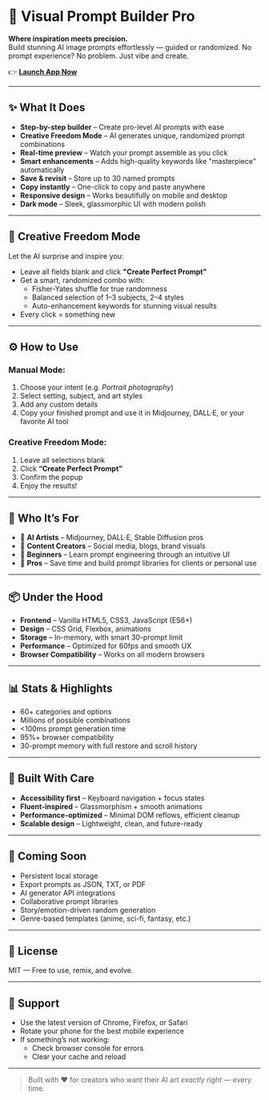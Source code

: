 # 🎨 Visual Prompt Builder Pro  
**Where inspiration meets precision.**  
Build stunning AI image prompts effortlessly — guided or randomized. No prompt experience? No problem. Just vibe and create.

👉 **[Launch App Now](#)** <!-- Replace # with your live deployment link -->

---

## ✨ What It Does

- **Step-by-step builder** – Create pro-level AI prompts with ease  
- **Creative Freedom Mode** – AI generates unique, randomized prompt combinations  
- **Real-time preview** – Watch your prompt assemble as you click  
- **Smart enhancements** – Adds high-quality keywords like "masterpiece" automatically  
- **Save & revisit** – Store up to 30 named prompts  
- **Copy instantly** – One-click to copy and paste anywhere  
- **Responsive design** – Works beautifully on mobile and desktop  
- **Dark mode** – Sleek, glassmorphic UI with modern polish  

---

## 🎨 Creative Freedom Mode

Let the AI surprise and inspire you:  
- Leave all fields blank and click **"Create Perfect Prompt"**  
- Get a smart, randomized combo with:
  - Fisher-Yates shuffle for true randomness  
  - Balanced selection of 1–3 subjects, 2–4 styles  
  - Auto-enhancement keywords for stunning visual results  
- Every click = something new

---

## ⚙️ How to Use

### Manual Mode:
1. Choose your intent (e.g. *Portrait photography*)  
2. Select setting, subject, and art styles  
3. Add any custom details  
4. Copy your finished prompt and use it in Midjourney, DALL·E, or your favorite AI tool  

### Creative Freedom Mode:
1. Leave all selections blank  
2. Click **“Create Perfect Prompt”**  
3. Confirm the popup  
4. Enjoy the results!

---

## 👀 Who It’s For

- 🎨 **AI Artists** – Midjourney, DALL·E, Stable Diffusion pros  
- 📸 **Content Creators** – Social media, blogs, brand visuals  
- 🧠 **Beginners** – Learn prompt engineering through an intuitive UI  
- 🧰 **Pros** – Save time and build prompt libraries for clients or personal use  

---

## 📦 Under the Hood

- **Frontend** – Vanilla HTML5, CSS3, JavaScript (ES6+)  
- **Design** – CSS Grid, Flexbox, animations  
- **Storage** – In-memory, with smart 30-prompt limit  
- **Performance** – Optimized for 60fps and smooth UX  
- **Browser Compatibility** – Works on all modern browsers

---

## 📊 Stats & Highlights

- 60+ categories and options  
- Millions of possible combinations  
- <100ms prompt generation time  
- 95%+ browser compatibility  
- 30-prompt memory with full restore and scroll history

---

## 🧪 Built With Care

- **Accessibility first** – Keyboard navigation + focus states  
- **Fluent-inspired** – Glassmorphism + smooth animations  
- **Performance-optimized** – Minimal DOM reflows, efficient cleanup  
- **Scalable design** – Lightweight, clean, and future-ready  

---

## 🔮 Coming Soon

- Persistent local storage  
- Export prompts as JSON, TXT, or PDF  
- AI generator API integrations  
- Collaborative prompt libraries  
- Story/emotion-driven random generation  
- Genre-based templates (anime, sci-fi, fantasy, etc.)

---

## 📝 License

MIT — Free to use, remix, and evolve.

---

## 💬 Support

- Use the latest version of Chrome, Firefox, or Safari  
- Rotate your phone for the best mobile experience  
- If something’s not working:  
  - Check browser console for errors  
  - Clear your cache and reload

---

> Built with ❤️ for creators who want their AI art *exactly right* — every time.

